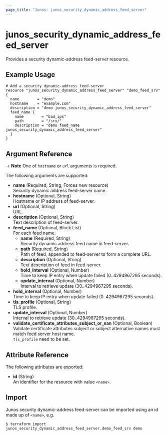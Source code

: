 ```yaml
---
page_title: "Junos: junos_security_dynamic_address_feed_server"
---
```


# junos_security_dynamic_address_feed_server

Provides a security dynamic-address feed-server resource.

## Example Usage

```hcl
# Add a security dynamic-address feed-server
resource "junos_security_dynamic_address_feed_server" "demo_feed_srv" {
  name        = "demo"
  hostname    = "example.com"
  description = "demo junos_security_dynamic_address_feed_server"
  feed_name {
    name        = "bad_ips"
    path        = "/srx/"
    description = "demo feed_name junos_security_dynamic_address_feed_server"
  }
}
```

## Argument Reference

-> **Note**
  One of `hostname` or `url` arguments is required.

The following arguments are supported:

- **name** (Required, String, Forces new resource)  
  Security dynamic address feed-server name.
- **hostname** (Optional, String)  
  Hostname or IP address of feed-server.
- **url** (Optional, String)  
  URL.
- **description** (Optional, String)  
  Text description of feed-server.
- **feed_name** (Optional, Block List)  
  For each feed name.
  - **name** (Required, String)  
    Security dynamic address feed name in feed-server.
  - **path** (Required, String)  
    Path of feed, appended to feed-server to form a complete URL.
  - **description** (Optional, String)  
    Text description of feed in feed-server.
  - **hold_interval** (Optional, Number)  
    Time to keep IP entry when update failed (0..4294967295 seconds).
  - **update_interval** (Optional, Number)  
    Interval to retrieve update (30..4294967295 seconds).
- **hold_interval** (Optional, Number)  
  Time to keep IP entry when update failed (0..4294967295 seconds).
- **tls_profile** (Optional, String)  
  TLS profile.
- **update_interval** (Optional, Number)  
  Interval to retrieve update (30..4294967295 seconds).
- **validate_certificate_attributes_subject_or_san** (Optional, Boolean)  
  Validate certificate attributes subject or subject alternative names
  must match feed server host name.  
  `tls_profile` need to be set.

## Attribute Reference

The following attributes are exported:

- **id** (String)  
  An identifier for the resource with value `<name>`.

## Import

Junos security dynamic-address feed-server can be imported using an id made up of `<name>`, e.g.

```shell
$ terraform import junos_security_dynamic_address_feed_server.demo_feed_srv demo
```
